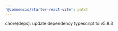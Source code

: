```yaml
---
'@commencis/starter-react-vite': patch
---
```


chore(deps): update dependency typescript to v5.8.3
